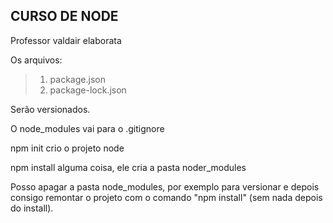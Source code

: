 ## CURSO DE NODE

Professor valdair elaborata

Os arquivos:

> 1. package.json
> 2. package-lock.json

Serão versionados. 

O node_modules vai para o .gitignore  

npm init crio o projeto node

npm install alguma coisa, ele cria a pasta noder_modules

Posso apagar a pasta node_modules, por exemplo para versionar e depois consigo remontar o projeto com o comando "npm install" (sem nada depois do install). 

